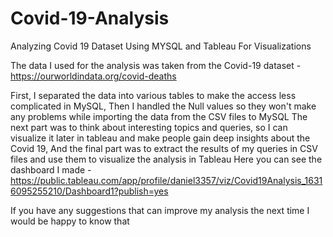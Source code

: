 # Covid-19-Analysis
Analyzing Covid 19 Dataset Using MYSQL  and Tableau For Visualizations

The data I used for the analysis was taken from the Covid-19 dataset - https://ourworldindata.org/covid-deaths

First, I separated the data into various tables to make the access less complicated in MySQL,
Then I handled the Null values so they won't make any problems while importing the data from the CSV files to MySQL
The next part was to think about interesting topics and queries,
so I can visualize it later in tableau and make people gain deep insights about the Covid 19,
And the final part was to extract the results of my queries in CSV files and use them to visualize the analysis in Tableau
Here you can see the dashboard I made - https://public.tableau.com/app/profile/daniel3357/viz/Covid19Analysis_16316095255210/Dashboard1?publish=yes


If you have any suggestions that can improve my analysis the next time I would be happy to know that
